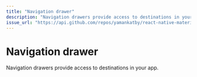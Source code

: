 ```yaml
---
title: "Navigation drawer"
description: "Navigation drawers provide access to destinations in your app."
issue_url: "https://api.github.com/repos/yamankatby/react-native-material/issues/13"
---
```

    
# Navigation drawer
Navigation drawers provide access to destinations in your app.
